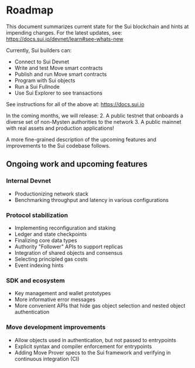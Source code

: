 # Roadmap

This document summarizes current state for the Sui blockchain and hints at impending changes. For the latest updates, see:
https://docs.sui.io/devnet/learn#see-whats-new

Currently, Sui builders can:
* Connect to Sui Devnet
* Write and test Move smart contracts
* Publish and run Move smart contracts
* Program with Sui objects
* Run a Sui Fullnode
* Use Sui Explorer to see transactions

See instructions for all of the above at:
https://docs.sui.io

In the coming months, we will release:
2. A public testnet that onboards a diverse set of non-Mysten authorities to the network
3. A public mainnet with real assets and production applications!

A more fine-grained description of the upcoming features and improvements to the Sui codebase follows.

## Ongoing work and upcoming features

### Internal Devnet
* Productionizing network stack
* Benchmarking throughput and latency in various configurations

### Protocol stabilization

* Implementing reconfiguration and staking
* Ledger and state checkpoints
* Finalizing core data types
* Authority "Follower" APIs to support replicas
* Integration of shared objects and consensus
* Selecting principled gas costs
* Event indexing hints

### SDK and ecosystem
* Key management and wallet prototypes
* More informative error messages
* More convenient APIs that hide gas object selection and nested object authentication

### Move development improvements
* Allow objects used in authentication, but not passed to entrypoints
* Explicit syntax and compiler enforcement for entrypoints
* Adding Move Prover specs to the Sui framework and verifying in continuous integration (CI)
